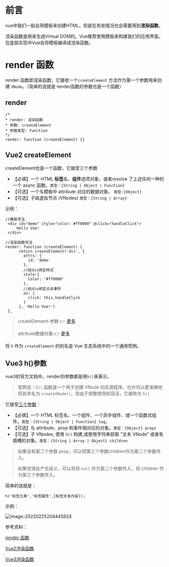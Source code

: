 

# 前言

vue中我们一般会用模板来创建HTML，但是在有些情况也会需要用到**渲染函数**。

渲染函数是用来生成Virtual DOM的。Vue推荐使用模板来构建我们的应用界面，在底层实现中Vue会将模板编译成渲染函数。

# render 函数

render 函数即渲染函数，它接收一个`createElement` 方法作为第一个参数用来创建 `VNode`。（简单的说就是 render函数的参数也是一个函数）

## render

```
/*
* render: 渲染函数
* 参数: createElement
* 参数类型: Function
*/
render: function (createElement) {}
```



## Vue2 createElement

createElement也是一个函数，它接受三个参数

- 【必填】一个 HTML **标签**名、**组件**选项对象，或者resolve 了上述任何一种的一个 async 函数。`类型：{String | Object | Function}`
- 【可选】一个与模板中 attribute 对应的数据对象。 `类型:{Object}`
- 【可选】子级虚拟节点 (VNodes) `类型：{String | Array}`

示例：

```
//模板写法
 <div id="demo" style="color: #ff0000" @click="handleClick">
     Hello Vue!
 </div>

//渲染函数写法
render: function (createElement) {
      return createElement('div', {
        attrs: {
          id: 'demo'
        },
        //给div绑定样式
        style:{
          color: '#ff0000'
        },
        //给div绑定点击事件　
        on: {
          click: this.handleClick
        }
      }, 'Hello Vue!')
 },

```

> createElement-参数 👉 [更多](https://cn.vuejs.org/v2/guide/render-function.html#createElement-%E5%8F%82%E6%95%B0)
>
>  attribute数据对象  👉 [更多](https://cn.vuejs.org/v2/guide/render-function.html#%E6%B7%B1%E5%85%A5%E6%95%B0%E6%8D%AE%E5%AF%B9%E8%B1%A1)

将 `h` 作为 `createElement` 的别名是 Vue 生态系统中的一个通用惯例。



## Vue3 h()参数

vue3的官方文档中，render的参数都是用`h()`来表示。

> 官网说：`h()` 函数是一个用于创建 VNode 的实用程序。也许可以更准确地将其命名为 `createVNode()`，但由于频繁使用和简洁，它被称为 `h()`

它接受[三个参数](https://v3.cn.vuejs.org/guide/render-function.html#h-%E5%8F%82%E6%95%B0)：

- 【必填】一个 HTML 标签名、一个组件、一个异步组件、或一个函数式组件。`类型：{String | Object | Function} tag`、
- 【可选】与 attribute、prop 和事件相对应的对象。`类型：{Object} props`
- 【可选】子 VNodes, 使用 `h()` 构建,或使用字符串获取 "文本 VNode" 或者有插槽的对象。`类型：{String | Array | Object} children`

> 如果没有第二个参数 prop，可以把第三个参数children作为第二个参数传入。
>
> 如果觉得会产生歧义，可以将将 `null` 作为第二个参数传入，将 children 作为第三个参数传入。

简单的说就是：

```
h('标签元素','标签属性',[标签文本内容]);
```

示例：

![image-20220225204445924](https://imgstorage-1313684358.cos.ap-nanjing.myqcloud.com/Typora/typora-user-images/2022/02/25/image-20220225204445924.png)

参考资料：

[render 函数](https://cn.vuejs.org/v2/api/#render)

[Vue2渲染函数](https://v3.cn.vuejs.org/guide/render-function.html)

[Vue3渲染函数](https://v3.cn.vuejs.org/guide/render-function.html#%E6%B8%B2%E6%9F%93%E5%87%BD%E6%95%B0)

